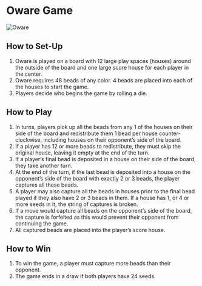 # Oware Game

![Oware](https://res.cloudinary.com/duybctvku/image/upload/v1705537017/iuqrtipgfbayh9kxcwmt.jpg)

## How to Set-Up
1. Oware is played on a board with 12 large play spaces (houses) around the outside of the board and one large score house for each player in the center.
2. Oware requires 48 beads of any color. 4 beads are placed into each of the houses to start the game.
3. Players decide who begins the game by rolling a die.

## How to Play
1. In turns, players pick up all the beads from any 1 of the houses on their side of the board and redistribute them 1 bead per house counter-clockwise, including houses on their opponent’s side of the board.
2. If a player has 12 or more beads to redistribute, they must skip the original house, leaving it empty at the end of the turn.
3. If a player’s final bead is deposited in a house on their side of the board, they take another turn.
4. At the end of the turn, if the last bead is deposited into a house on the opponent’s side of the board with exactly 2 or 3 beads, the player captures all these beads.
5. A player may also capture all the beads in houses prior to the final bead played if they also have 2 or 3 beads in them. If a house has 1, or 4 or more seeds in it, the string of captures is broken.
6. If a move would capture all beads on the opponent’s side of the board, the capture is forfeited as this would prevent their opponent from continuing the game.
7. All captured beads are placed into the player’s score house.

## How to Win
1. To win the game, a player must capture more beads than their opponent.
2. The game ends in a draw if both players have 24 seeds.




